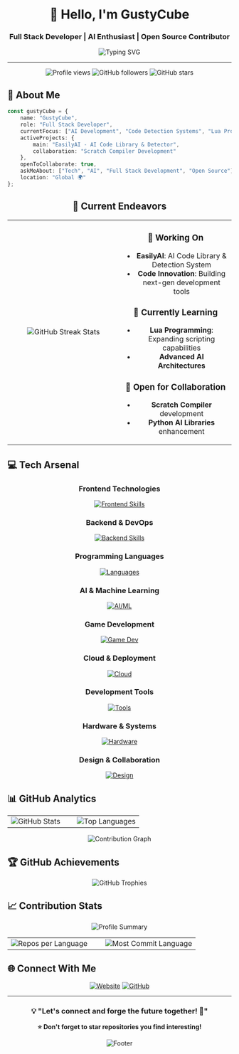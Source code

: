 <div align="center">
  
# 👋 Hello, I'm GustyCube

### Full Stack Developer | AI Enthusiast | Open Source Contributor

<img src="https://readme-typing-svg.herokuapp.com?font=Fira+Code&pause=1000&color=00D4FF&center=true&vCenter=true&width=435&lines=Full+Stack+Developer;AI+%26+Machine+Learning+Enthusiast;Open+Source+Contributor;Always+Learning+New+Technologies" alt="Typing SVG" />

---

<img src="https://komarev.com/ghpvc/?username=GustyCube&label=Profile%20Views&color=0e75b6&style=flat" alt="Profile views" />
<img src="https://img.shields.io/github/followers/GustyCube?label=Followers&style=social" alt="GitHub followers" />
<img src="https://img.shields.io/github/stars/GustyCube?label=Stars&style=social" alt="GitHub stars" />

</div>

## 🚀 About Me

```typescript
const gustyCube = {
    name: "GustyCube",
    role: "Full Stack Developer",
    currentFocus: ["AI Development", "Code Detection Systems", "Lua Programming"],
    activeProjects: {
        main: "EasilyAI - AI Code Library & Detector",
        collaboration: "Scratch Compiler Development"
    },
    openToCollaborate: true,
    askMeAbout: ["Tech", "AI", "Full Stack Development", "Open Source"],
    location: "Global 🌍"
};
```

<div align="center">

## 🎯 Current Endeavors

<table>
<tr>
<td align="center" width="50%">
<img src="https://github-readme-streak-stats.herokuapp.com/?user=GustyCube&theme=tokyonight&hide_border=true" alt="GitHub Streak Stats" />
</td>
<td align="center" width="50%">

### 🔭 Working On
- **EasilyAI**: AI Code Library & Detection System
- **Code Innovation**: Building next-gen development tools

### 🌱 Currently Learning
- **Lua Programming**: Expanding scripting capabilities
- **Advanced AI Architectures**

### 👯 Open for Collaboration
- **Scratch Compiler** development
- **Python AI Libraries** enhancement

</td>
</tr>
</table>

</div>

## 💻 Tech Arsenal

<div align="center">

### Frontend Technologies
[![Frontend Skills](https://skillicons.dev/icons?i=js,ts,html,css,svelte,react,bootstrap,tailwind)](https://skillicons.dev)

### Backend & DevOps
[![Backend Skills](https://skillicons.dev/icons?i=nodejs,express,php,mysql,mongodb,docker,nginx)](https://skillicons.dev)

### Programming Languages
[![Languages](https://skillicons.dev/icons?i=python,java,swift,bash,powershell)](https://skillicons.dev)

### AI & Machine Learning
[![AI/ML](https://skillicons.dev/icons?i=tensorflow,pytorch)](https://skillicons.dev)

### Game Development
[![Game Dev](https://skillicons.dev/icons?i=godot,unity,robloxstudio)](https://skillicons.dev)

### Cloud & Deployment
[![Cloud](https://skillicons.dev/icons?i=vercel,netlify,cloudflare)](https://skillicons.dev)

### Development Tools
[![Tools](https://skillicons.dev/icons?i=vscode,webstorm,idea,pycharm,postman,git,github,gitlab)](https://skillicons.dev)

### Hardware & Systems
[![Hardware](https://skillicons.dev/icons?i=arduino,raspberrypi,linux,ubuntu,windows,apple)](https://skillicons.dev)

### Design & Collaboration
[![Design](https://skillicons.dev/icons?i=figma,notion,discord,md)](https://skillicons.dev)

</div>

## 📊 GitHub Analytics

<div align="center">
<table>
<tr>
<td width="50%">
<img src="https://github-readme-stats.vercel.app/api?username=GustyCube&show_icons=true&theme=tokyonight&hide_border=true&count_private=true" alt="GitHub Stats" />
</td>
<td width="50%">
<img src="https://github-readme-stats.vercel.app/api/top-langs/?username=GustyCube&layout=compact&theme=tokyonight&hide_border=true&langs_count=8" alt="Top Languages" />
</td>
</tr>
</table>

<img src="https://github-readme-activity-graph.vercel.app/graph?username=GustyCube&theme=tokyo-night&hide_border=true&area=true" alt="Contribution Graph" />

</div>

## 🏆 GitHub Achievements

<div align="center">
<img src="https://github-profile-trophy.vercel.app/?username=GustyCube&theme=tokyonight&no-frame=true&no-bg=true&row=1&column=7" alt="GitHub Trophies" />
</div>

## 📈 Contribution Stats

<div align="center">
<img src="https://github-profile-summary-cards.vercel.app/api/cards/profile-details?username=GustyCube&theme=tokyonight" alt="Profile Summary" />
</div>

<div align="center">
<table>
<tr>
<td width="50%">
<img src="https://github-profile-summary-cards.vercel.app/api/cards/repos-per-language?username=GustyCube&theme=tokyonight" alt="Repos per Language" />
</td>
<td width="50%">
<img src="https://github-profile-summary-cards.vercel.app/api/cards/most-commit-language?username=GustyCube&theme=tokyonight" alt="Most Commit Language" />
</td>
</tr>
</table>
</div>

## 🌐 Connect With Me

<div align="center">

[![Website](https://img.shields.io/badge/Website-gustycube.com-blue?style=for-the-badge&logo=google-chrome&logoColor=white)](https://gustycube.com)
[![GitHub](https://img.shields.io/badge/GitHub-GustyCube-181717?style=for-the-badge&logo=github&logoColor=white)](https://github.com/GustyCube)

</div>

---

<div align="center">

### 💡 "Let's connect and forge the future together! 🚀"

**⭐ Don't forget to star repositories you find interesting!**

<img src="https://capsule-render.vercel.app/api?type=waving&color=gradient&height=100&section=footer" alt="Footer" />

</div>
